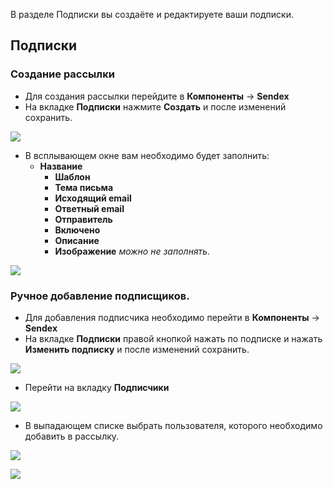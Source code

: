 В разделе Подписки вы создаёте и редактируете ваши подписки.

## Подписки
### Создание рассылки
* Для создания рассылки перейдите в **Компоненты** -> **Sendex**
* На вкладке **Подписки** нажмите **Создать** и после изменений сохранить.

[![](http://st.bezumkin.ru/files/2/a/f/2af549ef2d714b69e4369fda479de69es.jpg)](http://st.bezumkin.ru/files/2/a/f/2af549ef2d714b69e4369fda479de69e.png)

* В всплывающем окне вам необходимо будет заполнить:
  * **Название**
	* **Шаблон**
	* **Тема письма**
	* **Исходящий email**
	* **Ответный email**
	* **Отправитель**
	* **Включено**
	* **Описание**
	* **Изображение** *можно не заполнять.*

[![](http://st.bezumkin.ru/files/a/3/0/a3059d34688e43b4c4c17dc0a750c930s.jpg)](http://st.bezumkin.ru/files/a/3/0/a3059d34688e43b4c4c17dc0a750c930.png)

### Ручное добавление подписщиков.
* Для добавления подписчика необходимо перейти в **Компоненты** -> **Sendex**
* На вкладке **Подписки** правой кнопкой нажать по подписке и нажать **Изменить подписку** и после изменений сохранить.

[![](http://st.bezumkin.ru/files/a/5/b/a5b5bc9a4020110a51853f073ad71e48s.jpg)](http://st.bezumkin.ru/files/a/5/b/a5b5bc9a4020110a51853f073ad71e48.png)

* Перейти на вкладку **Подписчики**

[![](http://st.bezumkin.ru/files/2/c/6/2c6b4a5878e3ba8cca8582ef0665a79es.jpg)](http://st.bezumkin.ru/files/2/c/6/2c6b4a5878e3ba8cca8582ef0665a79e.png)

* В выпадающем списке выбрать пользователя, которого необходимо добавить в рассылку.

[![](http://st.bezumkin.ru/files/3/f/b/3fb80280c1ca094329af7cac814a185as.jpg)](http://st.bezumkin.ru/files/3/f/b/3fb80280c1ca094329af7cac814a185a.png)

[![](http://st.bezumkin.ru/files/e/f/7/ef782c213e39f644f76ab716ba187663s.jpg)](http://st.bezumkin.ru/files/e/f/7/ef782c213e39f644f76ab716ba187663.png)
